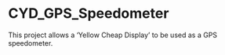 # CYD_GPS_Speedometer
This project allows a ‘Yellow Cheap Display’ to be used as a GPS speedometer.
